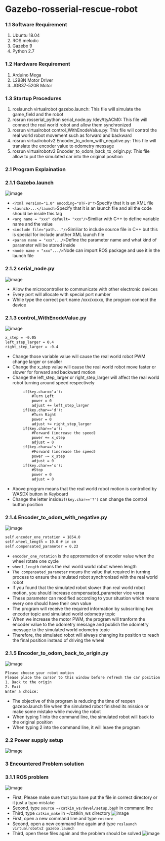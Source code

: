 # Gazebo-rosserial-rescue-robot

### 1.1 Software Requirement
1. Ubuntu 18.04
2. ROS melodic
3. Gazebo 9
4. Python 2.7

### 1.2 Hardware Requirement
1. Arduino Mega
2. L298N Motor Driver
3. JGB37-520B Motor

### 1.3 Startup Procedures
1. roslaunch virtualrobot gazebo.launch: This file will simulate the game_field and the robot
2. rosrun rosserial_python serial_node.py /dev/ttyACM0: This file will connect the real world robot and allow them synchronized
3. rosrun virtualrobot control_WithEnodeValue.py: This file will control the real world robot movement such as forward and backward
4. rosrun virtualrobotv2 Encoder_to_odom_with_negative.py: This file will translate the encoder value to odometry message
5. rosrun virtualrobotv2 Encoder_to_odom_back_to_origin.py: This file allow to put the simulated car into the original position

### 2.1 Program Explaination
### 2.1.1 Gazebo.launch
![image](https://github.com/laitathei/Gazebo-rosserial-rescue-robot/blob/main/photo/demo_game_field.png)
* `<?xml version="1.0" encoding="UTF-8"?>`Specify that it is an XML file
* `<launch>...</launch>`Specify that it is an launch file and all the code should be inside this tag
* `<arg name = "xxx" default= "xxx"/>`Similiar with C++ to define variable name and the value
* `<include file="path..."/>`Similiar to include source file in C++ but this is special for include another XML launch file
* `<param name = "xxx".../>`Define the parameter name and what kind of parameter will be stored inside
* `<node name = "xxx".../>`Node can import ROS package and use it in the launch file

### 2.1.2 serial_node.py
![image](https://github.com/laitathei/Gazebo-rosserial-rescue-robot/blob/main/photo/demo_rosserial.png)
* Allow the microcontroller to communicate with other electronic devices
* Every port will allocate with special port number
* While type the correct port name /xxx/xxxxx, the program connect the device

### 2.1.3 control_WithEnodeValue.py
![image](https://github.com/laitathei/Gazebo-rosserial-rescue-robot/blob/main/photo/demo_control_WithEnodeValue.png)
```XML
x_step = -0.05
left_step_larger = 0.4
right_step_larger = -0.4
```
* Change those variable value will cause the real world robot PWM change larger or smaller
* Change the x_step value will cause the real world robot move faster or slower for forward and backward motion
* Change the left_step_larger or right_step_larger will affect the real world robot turning around speed respectively
```XML
        if(key.char=='a'):
            #Turn Left
            power = 0
            adjust += left_step_larger
        if(key.char=='d'):
            #Turn Right
            power = 0
            adjust += right_step_larger
        if(key.char=='w'):
            #Forward (increase the speed)
            power += x_step
            adjust = 0
        if(key.char=='s'):
            #Forward (increase the speed)
            power -= x_step
            adjust = 0
        if(key.char=='x'):
            #Stop
            power = 0
            adjust = 0    
```
* Above program means that the real world robot motion is controlled by WASDX button in Keyboard
* Change the letter inside`if(key.char=='?')` can change the control button position

### 2.1.4 Encoder_to_odom_with_negative.py
![image](https://github.com/laitathei/Gazebo-rosserial-rescue-robot/blob/main/photo/demo_Encoder_to_odom.png)
```XML
self.encoder_one_rotation = 1854.0
self.wheel_length = 19.0 # in cm
self.compensated_parameter = 0.23
```
* `encoder_one_rotation` is the approxmation of encoder value when the wheel rotate one cycle
* `wheel_length` means the real world world robot wheen length
* `The compensated_parameter` means the value that required in turning process to ensure the simulated robot synchronized with the real world robot
* If you found that the simulated robot slower than real world robot motion, you should increase compensated_parameter vice versa 
* These parameter can modified according to your situation which means every one should have their own value
* The program will receive the required information by subscribing two encoder topic and simulated world odometry topic
* When we increase the motor PWM, the program will tranform the encoder value to the odometry message and publish the odometry message to the simulated world odometry topic
* Therefore, the simulated robot will always changing its position to reach the final position instead of driving the wheel

### 2.1.5 Encoder_to_odom_back_to_origin.py
![image](https://github.com/laitathei/Gazebo-rosserial-rescue-robot/blob/main/photo/demo_back_to_origin.png)
```XML
Please choose your robot motion
Please place the cursor to this window before refresh the car position!
1. Back to the origin
2. Exit
Enter a choice: 
```
* The objective of this program is reducing the time of reopen gazebo.launch file when the simulated robot finished its mission or make some mistake while moving the robot
* When typing 1 into the command line, the simulated robot will back to the original position
* When typing 2 into the command line, it will leave the program

### 2.2 Power supply setup
![image](https://github.com/laitathei/Gazebo-rosserial-rescue-robot/blob/main/photo/demo_power_supply_setup.jpeg)

### 3 Encountered Problem solution
### 3.1.1 ROS problem
![image](https://github.com/laitathei/Gazebo-rosserial-rescue-robot/blob/main/photo/ROS_problem1.png)
* First, Please make sure that you have put the file in correct directory or it just a typo mistake
* Second, type `source ~/catkin_ws/devel/setup.bash` in command line
* Third, type `catkin_make` in ~/catkin_ws directory
![image](https://github.com/laitathei/Gazebo-rosserial-rescue-robot/blob/main/photo/ROS_problem2.png)
* First, open a new command line and type `roscore`
* Second, open a new command line again and type `roslaunch virtualrobotv2 gazebo.launch`
* Third, open these files again and the problem should be solved
![image]()


